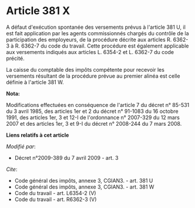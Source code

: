 # Article 381 X

A défaut d'exécution spontanée des versements prévus à l'article 381 U, il est fait application par les agents commissionnés
chargés du contrôle de la participation des employeurs, de la procédure décrite aux articles R. 6362-3 à R. 6362-7 du code du
travail. Cette procédure est également applicable aux versements indiqués aux articles L. 6354-2 et L. 6362-7 du code
précité.

La caisse du comptable des impôts compétente pour recevoir les versements résultant de la procédure prévue au premier alinéa
est celle définie à l'article 381 W.

**Nota:**

Modifications effectuées en conséquence de l'article 7 du décret n° 85-531 du 3 avril 1985, des articles 1er et 2 du décret
n° 91-1083 du 16 octobre 1991, des articles 1er, 3 et 12-I de l'ordonnance n° 2007-329 du 12 mars 2007 et des articles 1er, 3
et 9-I du décret n° 2008-244 du 7 mars 2008.

**Liens relatifs à cet article**

_Modifié par_:

  - Décret n°2009-389 du 7 avril 2009 - art. 3

_Cite_:

  - Code général des impôts, annexe 3, CGIAN3. - art. 381 U
  - Code général des impôts, annexe 3, CGIAN3. - art. 381 W
  - Code du travail - art. L6354-2 (V)
  - Code du travail - art. R6362-3 (V)
